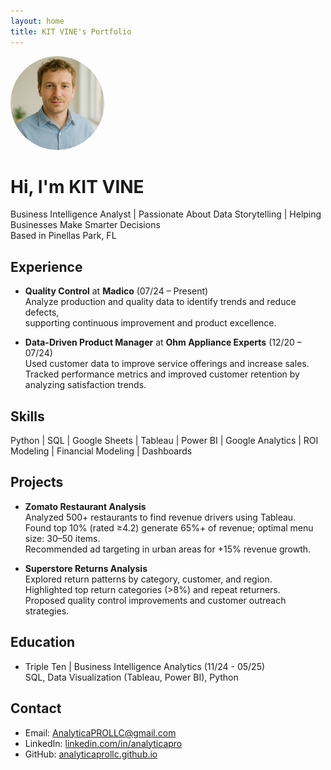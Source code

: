 ```yaml
---
layout: home
title: KIT VINE's Portfolio
---
```


<img src="./profile.jpg" alt="KIT VINE" width="150" style="border-radius: 50%;">

# Hi, I'm KIT VINE  
Business Intelligence Analyst | Passionate About Data Storytelling | Helping Businesses Make Smarter Decisions  
Based in Pinellas Park, FL

## Experience

- **Quality Control** at **Madico** (07/24 – Present)  
  Analyze production and quality data to identify trends and reduce defects,  
  supporting continuous improvement and product excellence.

- **Data-Driven Product Manager** at **Ohm Appliance Experts** (12/20 – 07/24)  
  Used customer data to improve service offerings and increase sales.  
  Tracked performance metrics and improved customer retention by analyzing satisfaction trends.

## Skills

Python | SQL | Google Sheets | Tableau | Power BI | Google Analytics | ROI Modeling | Financial Modeling | Dashboards

## Projects

- **Zomato Restaurant Analysis**  
  Analyzed 500+ restaurants to find revenue drivers using Tableau.  
  Found top 10% (rated ≥4.2) generate 65%+ of revenue; optimal menu size: 30–50 items.  
  Recommended ad targeting in urban areas for +15% revenue growth.

- **Superstore Returns Analysis**  
  Explored return patterns by category, customer, and region.  
  Highlighted top return categories (>8%) and repeat returners.  
  Proposed quality control improvements and customer outreach strategies.

## Education

- Triple Ten | Business Intelligence Analytics (11/24 - 05/25)  
  SQL, Data Visualization (Tableau, Power BI), Python

## Contact

- Email: AnalyticaPROLLC@gmail.com  
- LinkedIn: [linkedin.com/in/analyticapro](https://www.linkedin.com/in/analyticapro/)  
- GitHub: [analyticaprollc.github.io](https://analyticaprollc.github.io/)
